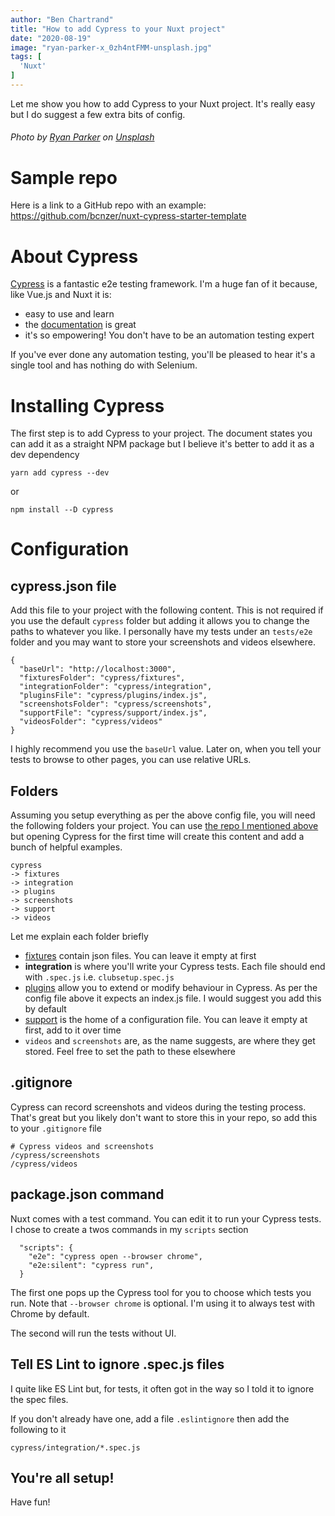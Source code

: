 ```yaml
---
author: "Ben Chartrand"
title: "How to add Cypress to your Nuxt project"
date: "2020-08-19"
image: "ryan-parker-x_0zh4ntFMM-unsplash.jpg"
tags: [
  'Nuxt'
]
---
```


Let me show you how to add Cypress to your Nuxt project. It's really easy but I do suggest a few extra bits of config.

###### Photo by [Ryan Parker](https://unsplash.com/@dryanparker?utm_source=unsplash&utm_medium=referral&utm_content=creditCopyText) on [Unsplash](https://unsplash.com/s/photos/cypress-tree?utm_source=unsplash&utm_medium=referral&utm_content=creditCopyText)

# Sample repo
Here is a link to a GitHub repo with an example: https://github.com/bcnzer/nuxt-cypress-starter-template

# About Cypress

[Cypress](https://www.cypress.io/) is a fantastic e2e testing framework. I'm a huge fan of it because, like Vue.js and Nuxt it is:
* easy to use and learn
* the [documentation](https://docs.cypress.io/guides/overview/why-cypress.html) is great
* it's so empowering! You don't have to be an automation testing expert

If you've ever done any automation testing, you'll be pleased to hear it's a single tool and has nothing do with Selenium.

# Installing Cypress

The first step is to add Cypress to your project. The document states you can add it as a straight NPM package but I believe it's better to add it as a dev dependency

`yarn add cypress --dev` 

or 

`npm install --D cypress`

# Configuration

## cypress.json file

Add this file to your project with the following content. This is not required if you use the default `cypress` folder but adding it allows you to change the paths to whatever you like. I personally have my tests under an `tests/e2e` folder and you may want to store your screenshots and videos elsewhere.

```
{
  "baseUrl": "http://localhost:3000",
  "fixturesFolder": "cypress/fixtures",
  "integrationFolder": "cypress/integration",
  "pluginsFile": "cypress/plugins/index.js",
  "screenshotsFolder": "cypress/screenshots",
  "supportFile": "cypress/support/index.js",
  "videosFolder": "cypress/videos"
}
```
I highly recommend you use the `baseUrl` value. Later on, when you tell your tests to browse to other pages, you can use relative URLs.

## Folders
Assuming you setup everything as per the above config file, you will need the following folders your project. You can use [the repo I mentioned above](https://github.com/bcnzer/nuxt-cypress-starter-template) but opening Cypress for the first time will create this content and add a bunch of helpful examples.
```
cypress
-> fixtures
-> integration
-> plugins
-> screenshots
-> support
-> videos
```

Let me explain each folder briefly
* [fixtures](https://docs.cypress.io/api/commands/fixture.html#Syntax) contain json files. You can leave it empty at first
* **integration** is where you'll write your Cypress tests. Each file should end with `.spec.js` i.e. `clubsetup.spec.js`
* [plugins](https://docs.cypress.io/guides/tooling/plugins-guide.html) allow you to extend or modify behaviour in Cypress. As per the config file above it expects an index.js file. I would suggest you add this by default
* [support](https://docs.cypress.io/guides/references/configuration.html) is the home of a configuration file. You can leave it empty at first, add to it over time
* `videos` and `screenshots` are, as the name suggests, are where they get stored. Feel free to set the path to these elsewhere

## .gitignore
Cypress can record screenshots and videos during the testing process. That's great but you likely don't want to store this in your repo, so add this to your `.gitignore` file

```
# Cypress videos and screenshots
/cypress/screenshots
/cypress/videos
```

## package.json command
Nuxt comes with a test command. You can edit it to run your Cypress tests. I chose to create a twos commands in my `scripts` section
```
  "scripts": {
    "e2e": "cypress open --browser chrome",
    "e2e:silent": "cypress run",
  }
```

The first one pops up the Cypress tool for you to choose which tests you run. Note that `--browser chrome` is optional. I'm using it to always test with Chrome by default.

The second will run the tests without UI.

## Tell ES Lint to ignore .spec.js files

I quite like ES Lint but, for tests, it often got in the way so I told it to ignore the spec files. 

If you don't already have one, add a file `.eslintignore` then add the following to it
```
cypress/integration/*.spec.js
```

## You're all setup!

Have fun!